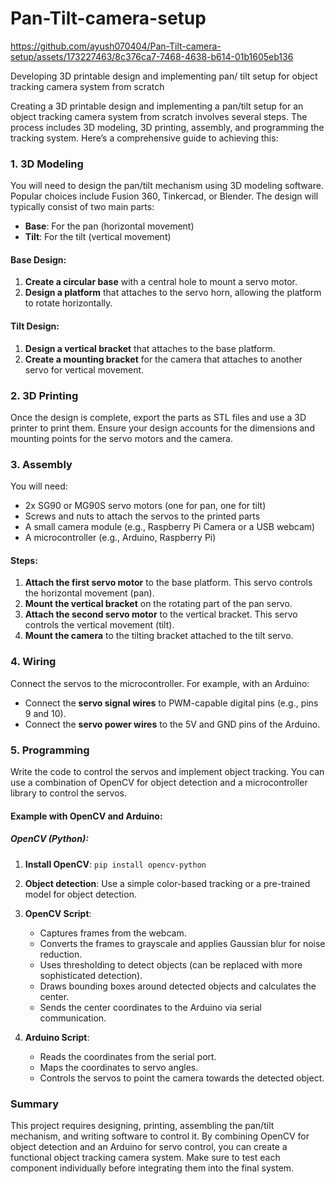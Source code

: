 # **Pan-Tilt-camera-setup**

https://github.com/ayush070404/Pan-Tilt-camera-setup/assets/173227463/8c376ca7-7468-4638-b614-01b1605eb136

Developing 3D printable design and implementing pan/ tilt setup for object tracking camera system from scratch


Creating a 3D printable design and implementing a pan/tilt setup for an object tracking camera system from scratch involves several steps. The process includes 3D modeling, 3D printing, assembly, and programming the tracking system. Here’s a comprehensive guide to achieving this:

### 1. 3D Modeling

You will need to design the pan/tilt mechanism using 3D modeling software. Popular choices include Fusion 360, Tinkercad, or Blender. The design will typically consist of two main parts:
- **Base**: For the pan (horizontal movement)
- **Tilt**: For the tilt (vertical movement)

#### Base Design:
1. **Create a circular base** with a central hole to mount a servo motor.
2. **Design a platform** that attaches to the servo horn, allowing the platform to rotate horizontally.

#### Tilt Design:
1. **Design a vertical bracket** that attaches to the base platform.
2. **Create a mounting bracket** for the camera that attaches to another servo for vertical movement.

### 2. 3D Printing

Once the design is complete, export the parts as STL files and use a 3D printer to print them. Ensure your design accounts for the dimensions and mounting points for the servo motors and the camera.

### 3. Assembly

You will need:
- 2x SG90 or MG90S servo motors (one for pan, one for tilt)
- Screws and nuts to attach the servos to the printed parts
- A small camera module (e.g., Raspberry Pi Camera or a USB webcam)
- A microcontroller (e.g., Arduino, Raspberry Pi)

#### Steps:
1. **Attach the first servo motor** to the base platform. This servo controls the horizontal movement (pan).
2. **Mount the vertical bracket** on the rotating part of the pan servo.
3. **Attach the second servo motor** to the vertical bracket. This servo controls the vertical movement (tilt).
4. **Mount the camera** to the tilting bracket attached to the tilt servo.

### 4. Wiring

Connect the servos to the microcontroller. For example, with an Arduino:
- Connect the **servo signal wires** to PWM-capable digital pins (e.g., pins 9 and 10).
- Connect the **servo power wires** to the 5V and GND pins of the Arduino.

### 5. Programming

Write the code to control the servos and implement object tracking. You can use a combination of OpenCV for object detection and a microcontroller library to control the servos.

#### Example with OpenCV and Arduino:

##### OpenCV (Python):
1. **Install OpenCV**: `pip install opencv-python`
2. **Object detection**: Use a simple color-based tracking or a pre-trained model for object detection.



1. **OpenCV Script**:
   - Captures frames from the webcam.
   - Converts the frames to grayscale and applies Gaussian blur for noise reduction.
   - Uses thresholding to detect objects (can be replaced with more sophisticated detection).
   - Draws bounding boxes around detected objects and calculates the center.
   - Sends the center coordinates to the Arduino via serial communication.

2. **Arduino Script**:
   - Reads the coordinates from the serial port.
   - Maps the coordinates to servo angles.
   - Controls the servos to point the camera towards the detected object.

### Summary
This project requires designing, printing, assembling the pan/tilt mechanism, and writing software to control it. By combining OpenCV for object detection and an Arduino for servo control, you can create a functional object tracking camera system. Make sure to test each component individually before integrating them into the final system.
